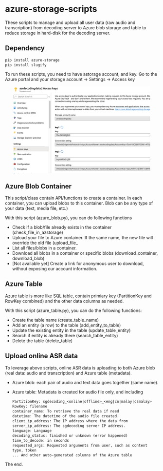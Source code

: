 # azure-storage-scripts

These scripts to manage and upload all user data (raw audio and transcription) from decoding server to Azure blob storage and table to reduce storage in hard-disk for the decoding server.

## Dependency 

    pip install azure-storage
    pip install slugify

  To run these scripts, you need to have astorage account, and key. Go to the Azure portal and your storage account -> Settings -> Access key
  
  <p align="center">
  <img src="storage_account.png" width="450" align="center">
  </p>
  
## Azure Blob Container

  This script/class contain API/functions to create a container. In each container, you can upload blobs to this container. Blob can be any type of your data (text, media file, etc.)
  
  With this script (azure_blob.py), you can do following functions
  * Check if a blob/file already exists in the container (check_file_in_azstorage)
  * Upload your file to Azure container. If the same name, the new file will override the old file (upload_file_
  * List all files/blobs in a container.
  * Download all blobs in a container or specific blobs (download_container, download_blob)
  * [Not available yet] Create a link for anonymous user to download, without exposing our account information.


## Azure Table

  Azure table is more like SQL table, contain primiary key (PartitionKey and RowKey combined) and the other data columns as needed. 
  
  With this script (azure_table.py), you can do the following functions:
  * Create the table name (create_table_name)
  * Add an entity (a row) to the table (add_entity_to_table)
  * Update the existing entity in the table (update_table_entity)
  * Search if entity is already there (search_table_entity)
  * Delete the table (delete_table)
  
  
## Upload online ASR data

  To leverage above scripts, online ASR data is uploading to both Azure blob (real data: audio and transcription) and Azure table (metadata).
  * Azure blob: each pair of audio and text data goes together (same name).
  * Azure table: Metadata is created for audio file only, and including
  
        PartitionKey: sgdecoding_<online|offline>_<eng|cn|malay|csmalay>
        RowKey: filename
        container_name: To retrieve the real data if need
        datetime: The datetime of the audio file created.
        client_ip_address: The IP address where the data from
        server_ip_address: The sgdecoding server IP address.
        language: Language
        decoding_status: finished or unknown (error happened)
        time_to_decode: in seconds
        requested_args: Requested arguments from user, such as content type, token
        ... And other auto-generated columns of the Azure table
        

The end.

  


